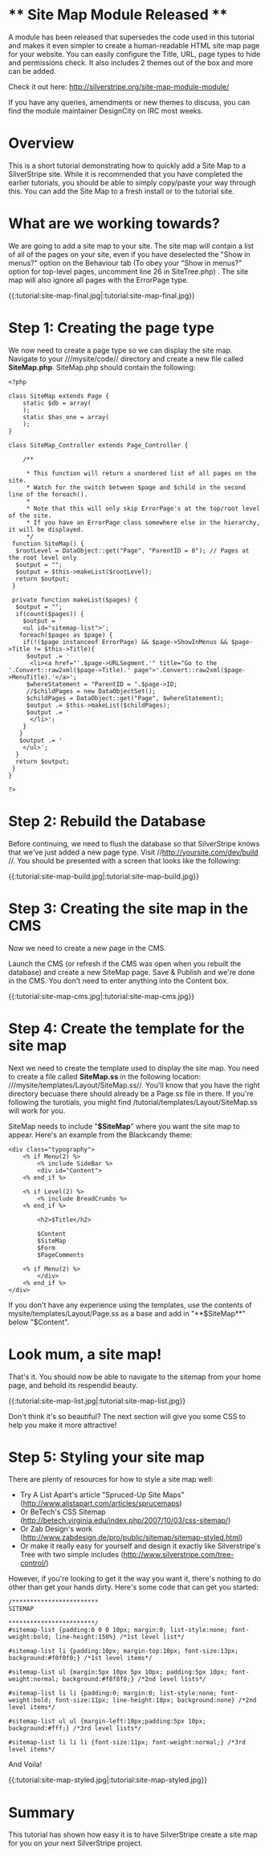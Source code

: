 # ** Site Map Module Released **

A module has been released that supersedes the code used in this tutorial and makes it even simpler to create a human-readable HTML site map page for your website. You can easily configure the Title, URL, page types to hide and permissions check. It also includes 2 themes out of the box and more can be added.

Check it out here: http://silverstripe.org/site-map-module-module/

If you have any queries, amendments or new themes to discuss, you can find the module maintainer DesignCity on IRC most weeks.

# Overview

This is a short tutorial demonstrating how to quickly add a Site Map to a SilverStripe site. While it is recommended that you have completed the earlier tutorials, you should be able to simply copy/paste your way through this. You can add the Site Map to a fresh install or to the tutorial site.

# What are we working towards?

We are going to add a site map to your site. The site map will contain a list of all of the pages on your site, even if you have deselected the "Show in menus?" option on the Behaviour tab (To obey your "Show in menus?" option for top-level pages, uncomment line 26 in SiteTree.php) . The site map will also ignore all pages with the ErrorPage type.

{{:tutorial:site-map-final.jpg|:tutorial:site-map-final.jpg}}






# Step 1: Creating the page type

We now need to create a page type so we can display the site map. Navigate to your ///mysite/code// directory and create a new file called **SiteMap.php**. SiteMap.php should contain the following:

~~~ {php}
<?php
 
class SiteMap extends Page {
	static $db = array(
	);
	static $has_one = array(
	);
}
 
class SiteMap_Controller extends Page_Controller {
   
	/**

	 * This function will return a unordered list of all pages on the site.
	 * Watch for the switch between $page and $child in the second line of the foreach().
	 * 
	 * Note that this will only skip ErrorPage's at the top/root level of the site. 
	 * If you have an ErrorPage class somewhere else in the hierarchy, it will be displayed.
	 */
 function SiteMap() {
  $rootLevel = DataObject::get("Page", "ParentID = 0"); // Pages at the root level only
  $output = "";
  $output = $this->makeList($rootLevel);
  return $output;
 }

 private function makeList($pages) {
  $output = "";
  if(count($pages)) {
    $output = '
    <ul id="sitemap-list">';
   foreach($pages as $page) {
    if(!($page instanceof ErrorPage) && $page->ShowInMenus && $page->Title != $this->Title){
     $output .= '
      <li><a href="'.$page->URLSegment.'" title="Go to the '.Convert::raw2xml($page->Title).' page">'.Convert::raw2xml($page->MenuTitle).'</a>';
     $whereStatement = "ParentID = ".$page->ID;
     //$childPages = new DataObjectSet();
     $childPages = DataObject::get("Page", $whereStatement);
     $output .= $this->makeList($childPages);
     $output .= '
      </li>';
    }
   }
   $output .= '
    </ul>';
  }
  return $output;
 }
}

?>
~~~


# Step 2: Rebuild the Database

Before continuing, we need to flush the database so that SilverStripe knows that we've just added a new page type. Visit //http://yoursite.com/dev/build //.  You should be presented with a screen that looks like the following:

{{:tutorial:site-map-build.jpg|:tutorial:site-map-build.jpg}}


# Step 3: Creating the site map in the CMS

Now we need to create a new page in the CMS. 

Launch the CMS (or refresh if the CMS was open when you rebuilt the database) and create a new SiteMap page. Save & Publish and we're done in the CMS. You don't need to enter anything into the Content box.

{{:tutorial:site-map-cms.jpg|:tutorial:site-map-cms.jpg}}

# Step 4: Create the template for the site map

Next we need to create the template used to display the site map. You need to create a file called **SiteMap.ss** in the following location: ///mysite/templates/Layout/SiteMap.ss//. You'll know that you have the right directory becuase there should already be a Page.ss file in there. If you're following the turotials, you might find /tutorial/templates/Layout/SiteMap.ss will work for you.

SiteMap needs to include "**$SiteMap**" where you want the site map to appear. Here's an example from the Blackcandy theme:
~~~ {php}
<div class="typography">
	<% if Menu(2) %>
		<% include SideBar %>
		<div id="Content">
	<% end_if %>
			
	<% if Level(2) %>
	  	<% include BreadCrumbs %>
	<% end_if %>
	
		<h2>$Title</h2>
	
		$Content
		$SiteMap 
		$Form
		$PageComments
	
	<% if Menu(2) %>
		</div>
	<% end_if %>
</div>
~~~
If you don't have any experience using the templates, use the contents of mysite/templates/Layout/Page.ss as a base and add in "**$SiteMap**" below "$Content".

# Look mum, a site map!

That's it. You should now be able to navigate to the sitemap from your home page, and behold its respendid beauty.

{{:tutorial:site-map-list.jpg|:tutorial:site-map-list.jpg}}

Don't think it's so beautiful? The next section will give you some CSS to help you make it more attractive!


# Step 5: Styling your site map

There are plenty of resources for how to style a site map well:

*  Try A List Apart's article "Spruced-Up Site Maps" (http://www.alistapart.com/articles/sprucemaps)
*  Or BeTech's CSS Sitemap (http://betech.virginia.edu/index.php/2007/10/03/css-sitemap/)
*  Or Zab Design's work (http://www.zabdesign.de/pro/public/sitemap/sitemap-styled.html)
*  Or make it really easy for yourself and design it exactly like Silverstripe's Tree with two simple includes (http://www.silverstripe.com/tree-control/)

However, if you're looking to get it the way you want it, there's nothing to do other than get your hands dirty. Here's some code that can get you started:

~~~ {css}
/************************
SITEMAP

************************/
#sitemap-list {padding:0 0 0 10px; margin:0; list-style:none; font-weight:bold; line-height:150%} /*1st level list*/

#sitemap-list li {padding:10px; margin-top:10px; font-size:13px; background:#f0f0f0;} /*1st level items*/

#sitemap-list ul {margin:5px 10px 5px 10px; padding:5px 10px; font-weight:normal; background:#f8f8f8;} /*2nd level lists*/

#sitemap-list li li {padding:0; margin:0; list-style:none; font-weight:bold; font-size:11px; line-height:18px; background:none} /*2nd level items*/

#sitemap-list ul ul {margin-left:10px;padding:5px 10px;  background:#fff;} /*3rd level lists*/

#sitemap-list li li li {font-size:11px; font-weight:normal;} /*3rd level items*/
~~~

And Voila!

{{:tutorial:site-map-styled.jpg|:tutorial:site-map-styled.jpg}}

# Summary

This tutorial has shown how easy it is to have SilverStripe create a site map for you on your next SilverStripe project.

